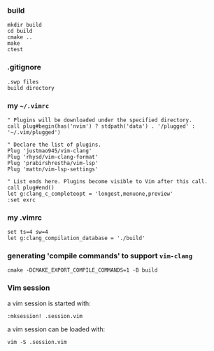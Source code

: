 ### build

```
mkdir build
cd build
cmake ..
make
ctest
```

### .gitignore

```
.swp files
build directory
```

### my `~/.vimrc`
```
" Plugins will be downloaded under the specified directory.
call plug#begin(has('nvim') ? stdpath('data') . '/plugged' : '~/.vim/plugged')

" Declare the list of plugins.
Plug 'justmao945/vim-clang'
Plug 'rhysd/vim-clang-format'
Plug 'prabirshrestha/vim-lsp'
Plug 'mattn/vim-lsp-settings'

" List ends here. Plugins become visible to Vim after this call.
call plug#end()
let g:clang_c_completeopt = 'longest,menuone,preview'
:set exrc
```
### my .vimrc
```
set ts=4 sw=4
let g:clang_compilation_database = './build'
```
### generating 'compile commands' to support `vim-clang`
```
cmake -DCMAKE_EXPORT_COMPILE_COMMANDS=1 -B build
```

### Vim session
a vim session is started with:
```
:mksession! .session.vim
```
a vim session can be loaded with:
```
vim -S .session.vim
```
